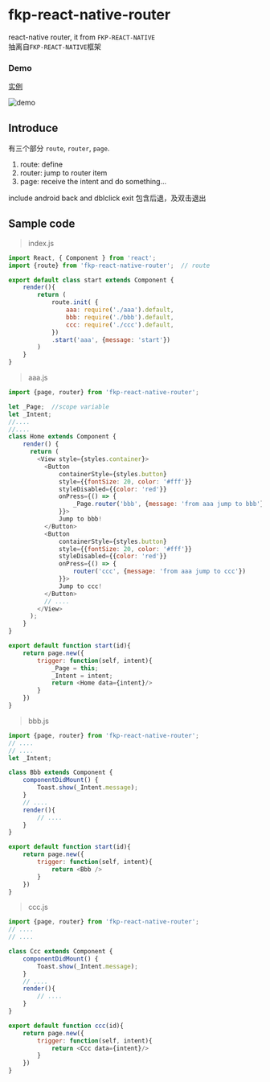 # fkp-react-native-router
react-native router, it from `FKP-REACT-NATIVE`     
抽离自`FKP-REACT-NATIVE`框架  

### Demo   
[实例](https://github.com/webkixi/fkp-demo-rn_router)   

![demo](http://www.agzgz.com/rn_router.gif)



## Introduce
有三个部分 `route`, `router`, `page`.  
1. route: define  
2. router: jump to router item  
3. page: receive the intent and do something...

include android back and dblclick exit
包含后退，及双击退出   

## Sample code  
> index.js  

```js
import React, { Component } from 'react';
import {route} from 'fkp-react-native-router';  // route

export default class start extends Component {
    render(){
        return (
            route.init( {
                aaa: require('./aaa').default,
                bbb: require('./bbb').default,
                ccc: require('./ccc').default,
            })
            .start('aaa', {message: 'start'})
        )
    }
}
```  

> aaa.js  

```js  
import {page, router} from 'fkp-react-native-router';

let _Page;  //scope variable
let _Intent;
//....
//....
class Home extends Component {
    render() {
      return (
        <View style={styles.container}>
          <Button
              containerStyle={styles.button}
              style={{fontSize: 20, color: '#fff'}}
              styleDisabled={{color: 'red'}}
              onPress={() => {
                  _Page.router('bbb', {message: 'from aaa jump to bbb'})
              }}>
              Jump to bbb!
          </Button>
          <Button
              containerStyle={styles.button}
              style={{fontSize: 20, color: '#fff'}}
              styleDisabled={{color: 'red'}}
              onPress={() => {
                  router('ccc', {message: 'from aaa jump to ccc'})
              }}>
              Jump to ccc!
          </Button>
          // ....
        </View>
      );
    }
}

export default function start(id){
    return page.new({
        trigger: function(self, intent){
            _Page = this;
            _Intent = intent;
            return <Home data={intent}/>
        }
    })
}
```  

> bbb.js  

```js
import {page, router} from 'fkp-react-native-router';
// ....
// ....
let _Intent;

class Bbb extends Component {
    componentDidMount() {
        Toast.show(_Intent.message);
    }
    // ....
    render(){
        // ....
    }
}

export default function start(id){
    return page.new({
        trigger: function(self, intent){
            return <Bbb />
        }
    })
}
```

> ccc.js  

```js
import {page, router} from 'fkp-react-native-router';
// ....
// ....

class Ccc extends Component {
    componentDidMount() {
        Toast.show(_Intent.message);
    }
    // ....
    render(){
        // ....         
    }
}

export default function ccc(id){
    return page.new({
        trigger: function(self, intent){             
            return <Ccc data={intent}/>
        }
    })
}
```
